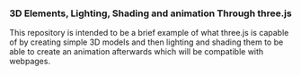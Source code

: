 ### 3D Elements, Lighting, Shading and animation Through three.js

This repository is intended to be a brief example of what three.js is capable of by creating simple 3D models and then lighting and shading them to be able to create an animation afterwards which will be compatible with webpages.